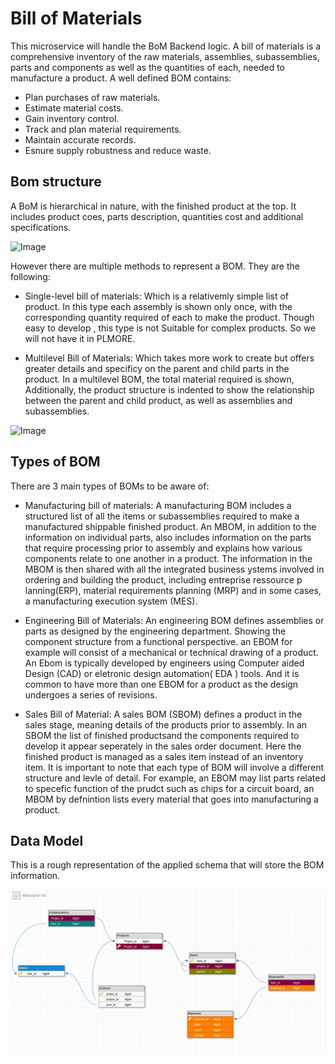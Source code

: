 # Bill of Materials
This microservice will handle the BoM Backend logic.
A bill of materials is a comprehensive inventory of the raw materials, assemblies, subassemblies, parts and components as well as the quantities of each, needed to manufacture a
product.
A well defined BOM contains:
* Plan purchases of raw materials.
* Estimate material costs.
* Gain inventory control.
* Track and plan material requirements.
* Maintain accurate records.
* Esnure supply robustness and reduce waste.
## Bom structure
A BoM is hierarchical in nature, with the finished product at the top. It includes product coes, parts description, quantities cost and additional specifications.

![Image](https://cdn.ttgtmedia.com/rms/onlineimages/erp-bill_of_materials_1.png)

However there are multiple methods to represent a BOM. They are the following:
* Single-level bill of materials: Which is a relativemly simple list of product. In this type each assembly is shown only once, with the corresponding quantity required of each to make the product. Though easy to develop , this type is not Suitable for complex products. So we will not have it in PLMORE.

* Multilevel Bill of Materials: Which takes more work to create but offers greater details and specificy on the parent and child parts in the product. In a multilevel BOM, the total material required is shown, Additionally, the product structure is indented to show the relationship between the parent and child product, as well as assemblies and subassemblies.

![Image](https://cdn.ttgtmedia.com/rms/onlineimages/erp-bill_of_materials_2.png)

## Types of BOM
There are 3 main types of BOMs to be aware of:
* Manufacturing bill of materials: A manufacturing BOM includes a structured list of all the items or subassemblies required to make a manufactured shippable finished product. An MBOM, in addition to the information on individual parts, also includes information on the parts that require processing prior to assembly and explains how various components relate to one another in a product. The information in the MBOM is then shared with all the integrated business ystems involved in ordering  and building the product, including entreprise ressource p lanning(ERP), material requirements planning (MRP) and in some cases, a manufacturing execution system (MES).

* Engineering Bill of Materials: An engineering BOM defines assemblies or parts as designed by the engineering department. Showing the component structure from a functional perspective. an EBOM for example will consist of a mechanical or technical drawing of a product. An Ebom is typically developed by engineers using Computer aided Design (CAD) or eletronic design automation( EDA ) tools. And it is common to have more than one EBOM for a product as the design undergoes a series of revisions.

* Sales Bill of Material: A sales BOM (SBOM) defines a product in the sales stage, meaning details of the products prior to assembly. In an SBOM the list of finished productsand the components required to develop it appear seperately in the sales order document. Here the finished product is managed as a sales item instead of an inventory item.
It is important to note that each type of BOM will involve a different structure and levle of detail. For example, an EBOM may list parts related to specefic function of the prudct such as chips for a circuit board, an MBOM by defnintion lists every material that goes into manufacturing a product.

## Data Model
This is a rough representation of the applied schema that will store the BOM information.

![Image](../../docs/assets/bom-schema.png)